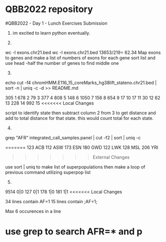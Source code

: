 # QBB2022 repository
#QBB2022 - Day 1 - Lunch Exercises Submission

1. im excited to learn python eventually.

2. 
wc -l exons.chr21.bed
wc -l exons.chr21.bed
13653/219= 62.34
Map exons to genes and make a list of numbers of exons for each gene
sort list and use head -half the number of genes
 to find middle one

3.
echo cut -f4 chromHMM.E116_15_coreMarks_hg38lift_stateno.chr21.bed | sort -n | uniq -c -d >> README.md

 305 1
 678 2
  79 3
 377 4
 808 5
 148 6
1050 7
 156 8
 654 9
  17 10
  17 11
  30 12
  62 13
 228 14
 992 15
<<<<<<< Local Changes
 
 script to identify state then subtract column 2 from 3 to get distance and add to total distance for that state. this would count total for each state.
 
 4.
 grep "AFR" integrated_call_samples.panel | cut -f2 | sort | uniq -c
 
 
=======
 123 ACB
 112 ASW
 173 ESN
 180 GWD
 122 LWK
 128 MSL
 206 YRI
>>>>>>> External Changes

use sort | uniq to make list of superpopulations then make a loop of previous command utilizing superpop list

5.
9514 0|0
 127 0|1
 178 1|0
 181 1|1
<<<<<<< Local Changes
 
 34 lines contain AF=1
 15 lines contain ;AF=1;
 
 Max 6 occurences in a line
 
 use grep to search AFR=* and p
=======
  